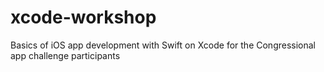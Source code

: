 # xcode-workshop
Basics of iOS app development with Swift on Xcode for the Congressional app challenge participants
